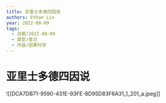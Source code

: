 ```yaml
---
title: 亚里士多德四因说
authors: Ethan Lin
year: 2022-08-09 
tags:
  - 日期/2022-08-09 
  - 类型/笔记 
  - 内容/因果科学 
---
```



# 亚里士多德四因说






![[DCA7DB71-9590-431E-93FE-8D95D83F6A31_1_201_a.jpeg]]
